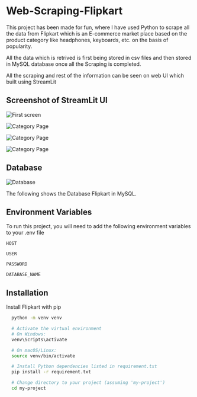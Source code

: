
# Web-Scraping-Flipkart

This project has been made for fun, where I have used Python to scrape all the data from Flipkart which is an E-commerce market place based on the product category like headphones, keyboards, etc. on the basis of popularity.

All the data which is retrived is first being stored in csv files and then stored in MySQL database once all the Scraping is completed.

All the scraping and rest of the information can be seen on web UI which built using StreamLit


## Screenshot of StreamLit UI

![First screen](https://github.com/Levin200/Web-Scraping-Flipkart/blob/main/images/flipkart.jpg?raw=true)

![Category Page](https://github.com/Levin200/Web-Scraping-Flipkart/blob/main/images/flipkart2.jpg?raw=true)

![Category Page](https://github.com/Levin200/Web-Scraping-Flipkart/blob/main/images/flipkart3.jpg?raw=true)

![Category Page](https://github.com/Levin200/Web-Scraping-Flipkart/blob/main/images/flipkart4.jpg?raw=true)

## Database 

![Database](https://github.com/Levin200/Web-Scraping-Flipkart/blob/main/images/Flipkart_DB.jpg?raw=true)

The following shows the Database Flipkart in MySQL.

## Environment Variables

To run this project, you will need to add the following environment variables to your .env file

`HOST `

`USER` 

`PASSWORD` 

`DATABASE_NAME`

## Installation

Install Flipkart with pip

```bash
  python -m venv venv

  # Activate the virtual environment
  # On Windows:
  venv\Scripts\activate

  # On macOS/Linux:
  source venv/bin/activate

  # Install Python dependencies listed in requirement.txt
  pip install -r requirement.txt

  # Change directory to your project (assuming 'my-project')
  cd my-project
```
    